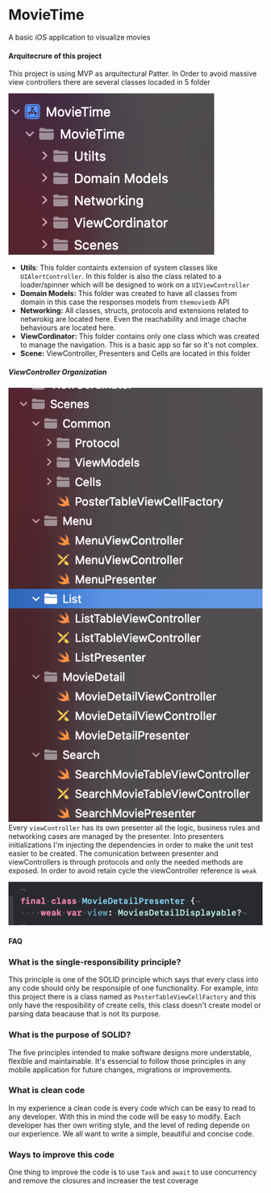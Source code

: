 # MovieTime
A basic iOS application to visualize movies

#### Arquitecrure of this project

This project is using MVP as arquitectural Patter. In Order to avoid massive view controllers there are several classes locaded in 5 folder

![image info](./Doc/1.png)

- **Utils**: This folder containts extension of system classes like `UIAlertController`. In this folder is also the class related to a loader/spinner which will be designed to work on a `UIViewController`
- **Domain Models:** This folder was created to have all classes from domain in this case the responses models from `themoviedb` API
- **Networking:** All classes, structs, protocols and extensions related to netwrokig are located here. Even the reachability and image chache behaviours are located here.
- **ViewCordinator:** This folder contains only one class which was created to manage the navigation. This is a basic app so far so it's not complex.
- **Scene:** ViewController, Presenters and Cells are located in this folder

##### ViewController Organization
![image info](./Doc/2.png)
Every `viewController` has its own presenter all the logic, business rules and networking cases are managed by the presenter. Into presenters initializations I'm injecting the dependencies in order to make the unit test easier to be created. 
The comunication between presenter and viewControllers is  through protocols and only the needed methods are exposed. In order to avoid retain cycle the viewController reference is `weak`  
 
![image info](./Doc/3.png)



#### FAQ
### What is the single-responsibility principle?
This principle is one of the SOLID principle which says that every class into any code should only be responsiple of one functionality. For example, into this project there is a class named as `PosterTableViewCellFactory` and this only have the resposibility of create cells, this class doesn't create model or parsing data beacause that is not its purpose.
### What is the purpose of SOLID?
The five principles intended to make software designs more understable, flexible and maintainable. It's essencial to follow those principles in any mobile application for future changes, migrations or improvements.

### What is clean code
In my experience a clean code is every code which can be easy to read to any developer. With this in mind the code will be easy to modify. Each developer has ther own writing style, and the level of reding depende on our experience. We all want to write a simple, beautiful and concise code.


### Ways to improve this code
One thing to improve the code is to use `Task` and `await` to use concurrency and remove the closures and increaser the test coverage


